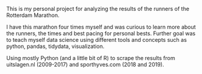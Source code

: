 This is my personal project for analyzing the results of the runners of the Rotterdam Marathon.

I have this marathon four times myself and was curious to learn more about the runners, the times and best pacing for personal bests. Further goal was to teach myself data science using different tools and concepts such as python, pandas, tidydata, visualization.


Using mostly Python (and a little bit of R) to scrape the results from uitslagen.nl (2009-2017) and sporthyves.com (2018 and 2019).

